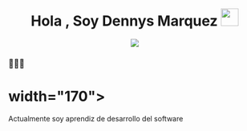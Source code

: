 <h1 align="center">Hola , Soy Dennys Marquez <img src="https://media.giphy.com/media/hvRJCLFzcasrR4ia7z/giphy.gif" width="35"></h1>

<p align="center"><img src="https://media-exp1.licdn.com/dms/image/C4D16AQGcGTD4L4DBgg/profile-displaybackgroundimage-shrink_200_800/0/1652812651598?e=1658361600&v=beta&t=HzcRsjA_zu3eFpoN8YiP4AGHP4A7Ntt7cJSn9FXR06Q"></p>

### 👅👅👅
<h1 aling="center"Dejare esto por aqui xd <img src="https://media.giphy.com/media/xd9HUXswWPY1EEJ80a/giphy.gif"> width="170"></h1>

<p>Actualmente soy aprendiz de desarrollo del software</p>




